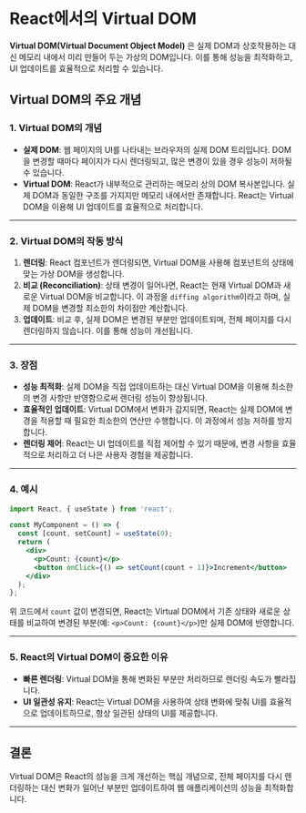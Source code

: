 # React에서의 Virtual DOM

**Virtual DOM(Virtual Document Object Model)** 은 실제 DOM과 상호작용하는 대신 메모리 내에서 미리 만들어 두는 가상의 DOM입니다. 이를 통해 성능을 최적화하고, UI 업데이트를 효율적으로 처리할 수 있습니다.

## Virtual DOM의 주요 개념

### 1. Virtual DOM의 개념
- **실제 DOM**: 웹 페이지의 UI를 나타내는 브라우저의 실제 DOM 트리입니다. DOM을 변경할 때마다 페이지가 다시 렌더링되고, 많은 변경이 있을 경우 성능이 저하될 수 있습니다.
- **Virtual DOM**: React가 내부적으로 관리하는 메모리 상의 DOM 복사본입니다. 실제 DOM과 동일한 구조를 가지지만 메모리 내에서만 존재합니다. React는 Virtual DOM을 이용해 UI 업데이트를 효율적으로 처리합니다.

---

### 2. Virtual DOM의 작동 방식
1. **렌더링**: React 컴포넌트가 렌더링되면, Virtual DOM을 사용해 컴포넌트의 상태에 맞는 가상 DOM을 생성합니다.
2. **비교 (Reconciliation)**: 상태 변경이 일어나면, React는 현재 Virtual DOM과 새로운 Virtual DOM을 비교합니다. 이 과정을 `diffing algorithm`이라고 하며, 실제 DOM을 변경할 최소한의 차이점만 계산합니다.
3. **업데이트**: 비교 후, 실제 DOM은 변경된 부분만 업데이트되며, 전체 페이지를 다시 렌더링하지 않습니다. 이를 통해 성능이 개선됩니다.

---

### 3. 장점
- **성능 최적화**: 실제 DOM을 직접 업데이트하는 대신 Virtual DOM을 이용해 최소한의 변경 사항만 반영함으로써 렌더링 성능이 향상됩니다.
- **효율적인 업데이트**: Virtual DOM에서 변화가 감지되면, React는 실제 DOM에 변경을 적용할 때 필요한 최소한의 연산만 수행합니다. 이 과정에서 성능 저하를 방지합니다.
- **렌더링 제어**: React는 UI 업데이트를 직접 제어할 수 있기 때문에, 변경 사항을 효율적으로 처리하고 더 나은 사용자 경험을 제공합니다.

---

### 4. 예시

```jsx
import React, { useState } from 'react';

const MyComponent = () => {
  const [count, setCount] = useState(0);
  return (
    <div>
      <p>Count: {count}</p>
      <button onClick={() => setCount(count + 1)}>Increment</button>
    </div>
  );
};
```

위 코드에서 `count` 값이 변경되면, React는 Virtual DOM에서 기존 상태와 새로운 상태를 비교하여 변경된 부분(예: `<p>Count: {count}</p>`)만 실제 DOM에 반영합니다.

---

### 5. React의 Virtual DOM이 중요한 이유
- **빠른 렌더링**: Virtual DOM을 통해 변화된 부분만 처리하므로 렌더링 속도가 빨라집니다.
- **UI 일관성 유지**: React는 Virtual DOM을 사용하여 상태 변화에 맞춰 UI를 효율적으로 업데이트하므로, 항상 일관된 상태의 UI를 제공합니다.

---

## 결론
Virtual DOM은 React의 성능을 크게 개선하는 핵심 개념으로, 전체 페이지를 다시 렌더링하는 대신 변화가 일어난 부분만 업데이트하여 웹 애플리케이션의 성능을 최적화합니다.

